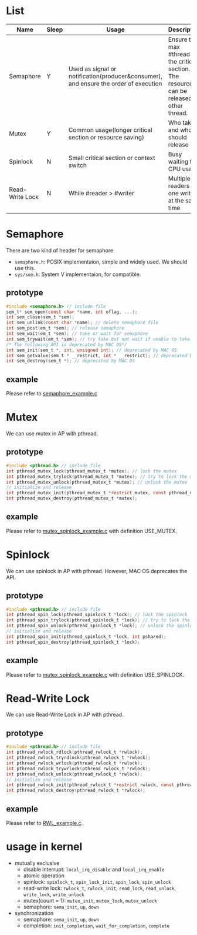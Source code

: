 # List

| Name | Sleep | Usage | Description |
| --- | --- | --- | --- |
| Semaphore | Y | Used as signal or notification(producer&consumer), and ensure the order of execution | Ensure the max #thread in the critical section. The resource can be released by other thread. |
| Mutex | Y | Common usage(longer critical section or resource saving) | Who takes and who should release |
| Spinlock | N | Small critical section or context switch | Busy waiting for CPU usage |
| Read-Write Lock | N | While #reader > #writer | Multiple readers or one writer at the same time |

# Semaphore
There are two kind of header for semaphore

* `semaphore.h`: POSIX implementaion, simple and widely used. We should use this.
* `sys/sem.h`: System V implementaion, for compatible.

## prototype
```c
#include <semaphore.h> // include file
sem_t* sem_open(const char *name, int oflag, ...);
int sem_close(sem_t *sem);
int sem_unlink(const char *name); // delete semaphore file
int sem_post(em_t *sem); // release semaphore
int sem_wait(em_t *sem); // take or wait for semaphore
int sem_trywait(em_t *sem); // try take but not wait if unable to take
/* The following API is deprecated by MAC OS*/
int sem_init(sem_t *, int, unsigned int); // deprecated by MAC OS
int sem_getvalue(sem_t * __restrict, int * __restrict); // deprecated by MAC OS
int sem_destroy(sem_t *); // deprecated by MAC OS
```

## example
Please refer to [semaphore_example.c](semaphore_example.c)

# Mutex
We can use mutex in AP with pthread.

## prototype
```c
#include <pthread.h> // include file
int pthread_mutex_lock(pthread_mutex_t *mutex); // lock the mutex
int pthread_mutex_trylock(pthread_mutex_t *mutex); // try to lock the mutex, but not wait if unable to take
int pthread_mutex_unlock(pthread_mutex_t *mutex); // unlock the mutex
// initialize and release
int pthread_mutex_init(pthread_mutex_t *restrict mutex, const pthread_mutexattr_t *restrict attr);
int pthread_mutex_destroy(pthread_mutex_t *mutex);
```

## example
Please refer to [mutex_spinlock_example.c](mutex_spinlock_example.c) with definition USE_MUTEX.

# Spinlock
We can use spinlock in AP with pthread. However, MAC OS deprecates the API.

## prototype
```c
#include <pthread.h> // include file
int pthread_spin_lock(pthread_spinlock_t *lock); // lock the spinlock
int pthread_spin_trylock(pthread_spinlock_t *lock); // try to lock the spinlock, but not wait if unable to take
int pthread_spin_unlock(pthread_spinlock_t *lock); // unlock the spinlock
// initialize and release
int pthread_spin_init(pthread_spinlock_t *lock, int pshared); 
int pthread_spin_destroy(pthread_spinlock_t *lock);
```

## example
Please refer to [mutex_spinlock_example.c](mutex_spinlock_example.c) with definition USE_SPINLOCK.

# Read-Write Lock
We can use Read-Write Lock in AP with pthread.

## prototype
```c
#include <pthread.h> // include file
int pthread_rwlock_rdlock(pthread_rwlock_t *rwlock);
int pthread_rwlock_tryrdlock(pthread_rwlock_t *rwlock);
int pthread_rwlock_wrlock(pthread_rwlock_t *rwlock);
int pthread_rwlock_trywrlock(pthread_rwlock_t *rwlock);
int pthread_rwlock_unlock(pthread_rwlock_t *rwlock);
// initialize and release
int pthread_rwlock_init(pthread_rwlock_t *restrict rwlock, const pthread_rwlockattr_t *restrict attr); 
int pthread_rwlock_destroy(pthread_rwlock_t *rwlock);
```

## example
Please refer to [RWL_example.c](RWL_example.c).

# usage in kernel

* mutually exclusive
  - disable interrupt: `local_irq_disable` and `local_irq_enable`
  - atomic operation
  - spinlock: `spinlock_t`, `spin_lock_init`, `spin_lock`, `spin_unlock`
  - read-write lock: `rwlock_t`, `rwlock_init`, `read_lock`, `read_unlock`, `write_lock`, `write_unlock`
  - mutex(count = 1): `mutex_init`, `mutex_lock`, `mutex_unlock`
  - semaphore: `sema_init`, `up`, `down`
* synchronization
  - semaphore: `sema_init`, `up`, `down`
  - completion: `init_completion`, `wait_for_completion`, `complete`
